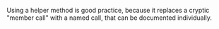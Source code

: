 Using a helper method is good practice, because it replaces a cryptic "member
call" with a named call, that can be documented individually.
